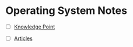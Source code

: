 # Operating System Notes



- [ ] [Knowledge Point](_knowledge-point.md)
- [ ] [Articles](articles)

